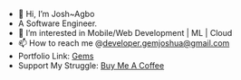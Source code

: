 
- 👋 Hi, I’m Josh~Agbo <Gems>
- A Software Engineer.
- 👀 I’m interested in Mobile/Web Development | ML | Cloud
- 📫 How to reach me @developer.gemjoshua@gmail.com 
- Portfolio Link: [Gems](https://bit.ly/3et3PKK)
- Support My Struggle: [Buy Me A Coffee](bit.ly/48zy9gj)

<!---
gemjoshua/gemjoshua is a ✨ special ✨ repository because its `README.md` (this file) appears on your GitHub profile.
You can click the Preview link to take a look at your changes.
--->
